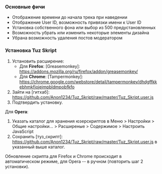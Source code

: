 ### Основные фичи

* Отображение времени до начала трека при наведении
* Отображение User ID, возможность привязки имени к User ID
* Установка собственного фона или выбор из 500 предустановленных
* Возможность убрать или изменить некоторые элементы дизайна
* Убрана возможность удаления постов модератором

### Установка Tuz Skript

1. Установить расширение:
    * Для **Firefox**: [Greasemonkey]: https://addons.mozilla.org/ru/firefox/addon/greasemonkey/
    * Для **Chrome**: [Tampermonkey]: https://chrome.google.com/webstore/detail/tampermonkey/dhdgffkkebhmkfjojejmpbldmpobfkfo
2. Зайти на [гитхаб]: https://github.com/Anon1234/Tuz_Skript/raw/master/Tuz_Skript.user.js
3. Подтвердить установку.

Для **Opera**:

1. Указать каталог для хранения юзерскриптов в Меню > Настройки > Общие настройки... > Расширеные > Содержимое > Настроить JavaScript
2. Сохранить [туз_скрипт]: https://github.com/Anon1234/Tuz_Skript/raw/master/Tuz_Skript.user.js в указанный выше каталог.

Обновление скрипта для Firefox и Chrome происходит в автоматическом режиме, для Opera -- в ручном (повторить шаг 2 установки).
